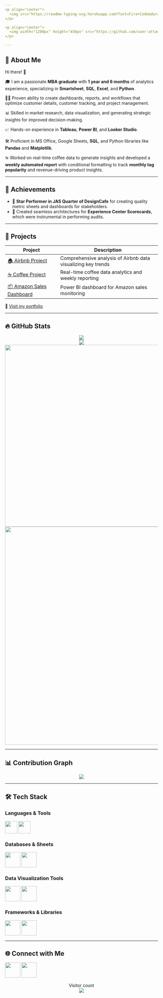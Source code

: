 ```yaml
---
<p align="center">
  <img src="https://readme-typing-svg.herokuapp.com?font=Fira+Code&duration=3000&pause=1000&color=F75C7E&width=435&lines=Hey!+I'm+Thanuja+%F0%9F%91%8B;Welcome+to+my+GitHub+Profile!;Data+Analytics+%7C+Visualization+%7C+Dashboards"/>
</p>

<p align="center">
  <img width="1280px" height="450px" src="https://github.com/user-attachments/assets/9d2dadce-edfa-40ac-8e8e-e772cffe4cfb"/>
</p>

---
```


## 🚀 About Me

Hi there! 👋

🎓 I am a passionate **MBA graduate** with **1 year and 6 months** of analytics experience, specializing in **Smartsheet**, **SQL**, **Excel**, and **Python**.

👨‍💻 Proven ability to create dashboards, reports, and workflows that optimize customer details, customer tracking, and project management.

📊 Skilled in market research, data visualization, and generating strategic insights for improved decision-making.

📈 Hands-on experience in **Tableau**, **Power BI**, and **Looker Studio**.

🛠️ Proficient in MS Office, Google Sheets, **SQL**, and Python libraries like **Pandas** and **Matplotlib**.

☕ Worked on real-time coffee data to generate insights and developed a **weekly automated report** with conditional formatting to track **monthly tag popularity** and revenue-driving product insights.

---

## 🏅 Achievements

- 🤝 **Star Performer in JAS Quarter of DesignCafe** for creating quality metric sheets and dashboards for stakeholders.
- 🥈 Created seamless architectures for **Experience Center Scorecards**, which were instrumental in performing audits.

---

## 📂 Projects

| Project | Description |
|--------|-------------|
| [🏠 Airbnb Project](https://github.com/Thanujak16/Airbnb) | Comprehensive analysis of Airbnb data visualizing key trends |
| [☕ Coffee Project](https://github.com/Thanujak16/Coffee-Project) | Real-time coffee data analytics and weekly reporting |
| [📦 Amazon Sales Dashboard](https://github.com/Thanujak16/Amazon-Sales-Dashboard) | Power BI dashboard for Amazon sales monitoring |

🔗 [Visit my portfolio](https://thanujak16.github.io/Thanuja-K-Data-Analyst-Portfolio/)

---

## 🔥 GitHub Stats

<p align="center">
  <img src="http://github-readme-streak-stats.herokuapp.com?user=Thanujak16&theme=neon-dark&hide_border=true" />
  <br/>
  <img src="https://github-readme-stats.vercel.app/api?username=Thanujak16&show_icons=true&theme=dracula&hide_border=true" />
  <br/>
  <img width="600" src="https://stats.dooboo.io/api/github-stats-advanced?login=Thanujak16" />
  <br/>
  <img width="720" src="https://stats.dooboo.io/api/github-trophies?login=Thanujak16"/>
</p>

---

## 📊 Contribution Graph

<p align="center">
  <img src="https://github-readme-activity-graph.vercel.app/graph?username=Thanujak16&theme=tokyo-night&area=true"/>
</p>

---

## 🛠️ Tech Stack

### Languages & Tools
<p>
  <img height="40" src="https://ziadoua.github.io/m3-Markdown-Badges/badges/Python/python1.svg"/>
  <img height="40" src="https://ziadoua.github.io/m3-Markdown-Badges/badges/MySQL/mysql1.svg"/>
</p>

### Databases & Sheets
<p>
  <img height="50" src="https://github.com/user-attachments/assets/62601dcc-7d5d-4655-9442-c7be9f275d64"/>
  <img height="50" src="https://github.com/user-attachments/assets/d917d3a7-05dd-40a3-89c4-9903cbc9d9a1"/>
</p>

### Data Visualization Tools
<p>
  <img height="50" src="https://github.com/user-attachments/assets/ec0cd8e6-46db-4ea3-9bf9-584aceef14f2"/>
  <img height="50" src="https://github.com/user-attachments/assets/0eaa94f0-f87e-44db-acc9-6c3277d9875c"/>
</p>

### Frameworks & Libraries
<p>
  <img height="50" src="https://img.icons8.com/color/1x/numpy.png"/>
  <img height="50" src="https://img.icons8.com/color/1x/pandas.png"/>
</p>

---

## 🌐 Connect with Me

<p>
  <a href="https://www.linkedin.com/in/thanuja-kedila/"><img height="50" src="https://cdn3.iconfinder.com/data/icons/2018-social-media-logotypes/1000/2018_social_media_popular_app_logo_linkedin-64.png"/></a>
  <a href="https://wa.me/+919741366689"><img height="50" src="https://cdn3.iconfinder.com/data/icons/2018-social-media-logotypes/1000/2018_social_media_popular_app_logo-whatsapp-64.png"/></a>
</p>

<p align="center">
  Visitor count<br>
  <img src="https://profile-counter.glitch.me/Thanujak16/count.svg" />
</p>
